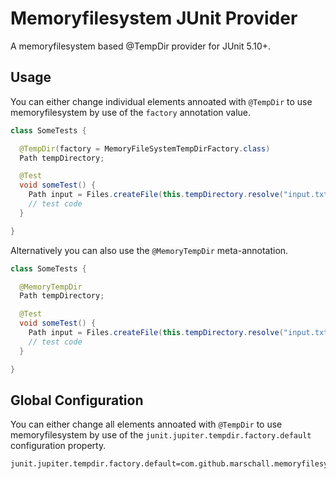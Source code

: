 Memoryfilesystem JUnit Provider
===============================

A memoryfilesystem based @TempDir provider for JUnit 5.10+.

Usage
-----

You can either change individual elements annoated with `@TempDir` to use memoryfilesystem by use of the `factory` annotation value.

```java
class SomeTests {

  @TempDir(factory = MemoryFileSystemTempDirFactory.class)
  Path tempDirectory;

  @Test
  void someTest() {
    Path input = Files.createFile(this.tempDirectory.resolve("input.txt"));
    // test code
  }

}

```

Alternatively you can also use the `@MemoryTempDir` meta-annotation.

```java
class SomeTests {

  @MemoryTempDir
  Path tempDirectory;

  @Test
  void someTest() {
    Path input = Files.createFile(this.tempDirectory.resolve("input.txt"));
    // test code
  }

}

```

Global Configuration
--------------------


You can either change all elements annoated with `@TempDir` to use memoryfilesystem by use of the `junit.jupiter.tempdir.factory.default` configuration property.

```
junit.jupiter.tempdir.factory.default=com.github.marschall.memoryfilesystem.junit.MemoryFileSystemTempDirFactory
```

